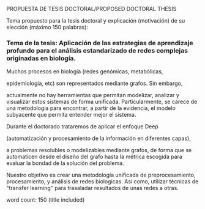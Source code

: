 PROPUESTA DE TESIS DOCTORAL/PROPOSED DOCTORAL THESIS

Tema propuesto para la tesis doctoral y explicación (motivación) de su elección (máximo 150 palabras):

### Tema de la tesis: Aplicación de las estrategias de aprendizaje profundo para el análisis estandarizado de redes complejas originadas en biología.

<!-- No me acaba de sonar bien "las estrategias de". Análisis -->
<!-- estandarizado de redes complejas originadas en biología usando -->
<!-- metaheurísticas a varios niveles podría ser más descriptivo. El -->
<!-- rollo "deep" se trata de eso, de crear diferentes niveles o -->
<!-- capas, cada una de las cuales se encarga de algo -->

Muchos procesos en biología (redes genómicas, metabólicas,
<!-- trata de ser preciso. Una red genómica no es un proceso, es un -->
<!-- modelo de un proceso. La epidemiología tampoco lo es, es el -->
<!-- estudio de la propagación... Trata de ser descriptivo, pero -->
<!-- preciso. -->
epidemiología, etc) son representados mediante grafos. Sin embargo,
<!-- Aunque está abierto a discusión, no se debe usar etcétera en -->
<!-- ciencia. Se usa una descripción exhaustiva, o se dan varios -->
<!-- ejemplos precedidos por "tales como" o similar -->

actualmente no hay herramientas que permitan modelizar, analizar y
visualizar estos sistemas de forma unificada. Particularmente, se
carece de una metodologia para encontrar, a partir de la evidencia, el
modelo <!-- reticular o grafo --> subyacente que permita entender mejor el sistema.

Durante el doctorado trataremos de aplicar el enfoque Deep
<!-- en vez de "enfoque deep" "un enfoque análogo al usado en deep -->
<!-- learning" -->
(automatización y procesamiento de la información en diferentes
capas), <!-- cada una de las cuales extrae un modelo progresivamente -->
<!-- más preciso... o algo así -->
a problemas resolubles o modelizables mediante grafos, de
forma que se automaticen desde el diseño del grafo hasta la métrica
escogida para evaluar la bondad de la solución del problema. 

Nuestro objetivo es crear una metodología unificada de
preprocesamiento, procesamiento, y análisis de redes biologicas. Así
como, utilizar técnicas de "transfer learning" para trasaladar
resultados de unas redes a otras.

word count: 150 (title included)

